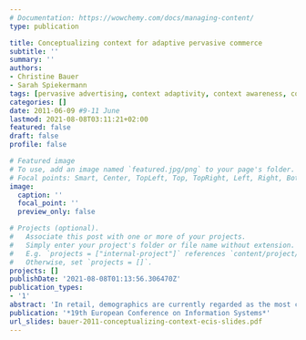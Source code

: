 ```yaml
---
# Documentation: https://wowchemy.com/docs/managing-content/
type: publication

title: Conceptualizing context for adaptive pervasive commerce
subtitle: ''
summary: ''
authors:
- Christine Bauer
- Sarah Spiekermann
tags: [pervasive advertising, context adaptivity, context awareness, context model]
categories: []
date: 2011-06-09 #9-11 June
lastmod: 2021-08-08T03:11:21+02:00
featured: false
draft: false
profile: false

# Featured image
# To use, add an image named `featured.jpg/png` to your page's folder.
# Focal points: Smart, Center, TopLeft, Top, TopRight, Left, Right, BottomLeft, Bottom, BottomRight.
image:
  caption: ''
  focal_point: ''
  preview_only: false

# Projects (optional).
#   Associate this post with one or more of your projects.
#   Simply enter your project's folder or file name without extension.
#   E.g. `projects = ["internal-project"]` references `content/project/deep-learning/index.md`.
#   Otherwise, set `projects = []`.
projects: []
publishDate: '2021-08-08T01:13:56.306470Z'
publication_types:
- '1'
abstract: 'In retail, demographics are currently regarded as the most convenient base for successful personalized marketing. However, signs point to the dormant power of context recognition. While technologies that can sense the environment are advanced, questions such as what to sense and how to adapt context are largely unanswered. In this paper, we analyze the purchase context of a retail outlet and suggest a context model for adaptive pervasive commerce. Furthermore, we introduce one approach how to conceptualize context that may be applied to conceptualize context for adaptive pervasive advertising applications so that they really deliver on their potential: showing the right message to the right recipient at the right time.'
publication: '*19th European Conference on Information Systems*'
url_slides: bauer-2011-conceptualizing-context-ecis-slides.pdf
---
```

